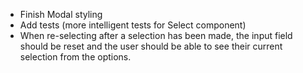 * Finish Modal styling
* Add tests (more intelligent tests for Select component)
* When re-selecting after a selection has been made, the input field should be reset and the user should be able to see their current selection from the options. 